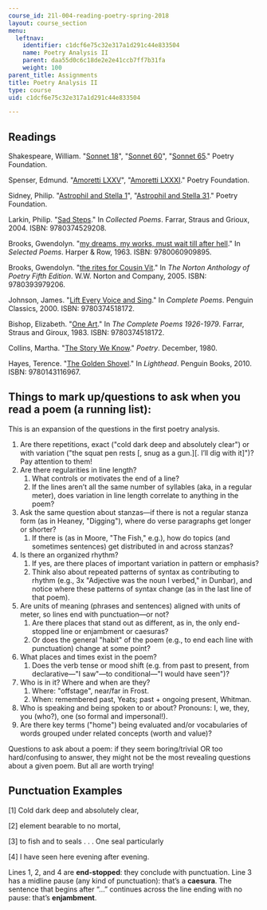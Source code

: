 ```yaml
---
course_id: 21l-004-reading-poetry-spring-2018
layout: course_section
menu:
  leftnav:
    identifier: c1dcf6e75c32e317a1d291c44e833504
    name: Poetry Analysis II
    parent: daa55d0c6c18de2e2e41ccb7ff7b31fa
    weight: 100
parent_title: Assignments
title: Poetry Analysis II
type: course
uid: c1dcf6e75c32e317a1d291c44e833504

---
```


Readings
--------

Shakespeare, William. "[Sonnet 18](https://www.poetryfoundation.org/poems/45087/sonnet-18-shall-i-compare-thee-to-a-summers-day)", "[Sonnet 60](https://www.poetryfoundation.org/poems/45095/sonnet-60-like-as-the-waves-make-towards-the-pebbld-shore)", "[Sonnet 65](https://www.poetryfoundation.org/poems/50646/sonnet-65-since-brass-nor-stone-nor-earth-nor-boundless-sea)." Poetry Foundation.

Spenser, Edmund. "[Amoretti LXXV](https://www.poetryfoundation.org/poems/45189/amoretti-lxxv-one-day-i-wrote-her-name)", "[Amoretti LXXXI](https://www.poetryfoundation.org/poems/50057/amoretti-lxxxi-fayre-is-my-love-when-her-fayre-golden-heares)." Poetry Foundation.

Sidney, Philip. "[Astrophil and Stella 1](https://www.poetryfoundation.org/poems/45152/astrophil-and-stella-1-loving-in-truth-and-fain-in-verse-my-love-to-show)", "[Astrophil and Stella 31](https://www.poetryfoundation.org/poems/45158/astrophil-and-stella-31-with-how-sad-steps-o-moon-thou-climbst-the-skies)." Poetry Foundation.

Larkin, Philip. "[Sad Steps](https://www.poetryfoundation.org/poems/48418/sad-steps)." In _Collected Poems_. Farrar, Straus and Grioux, 2004. ISBN: 9780374529208.

Brooks, Gwendolyn. "[my dreams, my works, must wait till after hell](https://www.poetryfoundation.org/poems/43315/my-dreams-my-works-must-wait-till-after-hell)." In _Selected Poems_. Harper & Row, 1963. ISBN: 9780060909895.

Brooks, Gwendolyn. "[the rites for Cousin Vit](https://www.poetryfoundation.org/poems/51983/the-rites-for-cousin-vit)." In _The Norton Anthology of Poetry Fifth Edition_. W.W. Norton and Company, 2005. ISBN: 9780393979206.

Johnson, James. "[Lift Every Voice and Sing](https://www.poetryfoundation.org/poems/46549/lift-every-voice-and-sing)." In _Complete Poems_. Penguin Classics, 2000. ISBN: 9780374518172.

Bishop, Elizabeth. "[One Art](https://www.poetryfoundation.org/poems/47536/one-art)." In _The Complete Poems 1926-1979_. Farrar, Straus and Giroux, 1983. ISBN: 9780374518172.

Collins, Martha. "[The Story We Know](https://www.poetryfoundation.org/poetrymagazine/browse?contentId=34705)." _Poetry_. December, 1980.

Hayes, Terence. "[The Golden Shovel](https://www.poetryfoundation.org/poems/55678/the-golden-shovel)." In _Lighthead_. Penguin Books, 2010. ISBN: 9780143116967.

Things to mark up/questions to ask when you read a poem (a running list):
-------------------------------------------------------------------------

This is an expansion of the questions in the first poetry analysis.

1.  Are there repetitions, exact ("cold dark deep and absolutely clear") or with variation ("the squat pen rests \[, snug as a gun.\]\[. I’ll dig with it\]")? Pay attention to them!
2.  Are there regularities in line length?
    1.  What controls or motivates the end of a line?
    2.  If the lines aren’t all the same number of syllables (aka, in a regular meter), does variation in line length correlate to anything in the poem?
3.  Ask the same question about stanzas—if there is not a regular stanza form (as in Heaney, "Digging"), where do verse paragraphs get longer or shorter?
    1.  If there is (as in Moore, "The Fish," e.g.), how do topics (and sometimes sentences) get distributed in and across stanzas?
4.  Is there an organized rhythm?
    1.  If yes, are there places of important variation in pattern or emphasis?
    2.  Think also about repeated patterns of syntax as contributing to rhythm (e.g., 3x "Adjective was the noun I verbed," in Dunbar), and notice where these patterns of syntax change (as in the last line of that poem).
5.  Are units of meaning (phrases and sentences) aligned with units of meter, so lines end with punctuation—or not?
    1.  Are there places that stand out as different, as in, the only end-stopped line or enjambment or caesuras?
    2.  Or does the general "habit" of the poem (e.g., to end each line with punctuation) change at some point?
6.  What places and times exist in the poem?
    1.  Does the verb tense or mood shift (e.g. from past to present, from declarative—"I saw"—to conditional—"I would have seen")?
7.  Who is in it? Where and when are they?
    1.  Where: "offstage", near/far in Frost.
    2.  When: remembered past, Yeats; past + ongoing present, Whitman.
8.  Who is speaking and being spoken to or about? Pronouns: I, we, they, you (who?), one (so formal and impersonal!).
9.  Are there key terms ("home") being evaluated and/or vocabularies of words grouped under related concepts (worth and value)?

Questions to ask about a poem: if they seem boring/trivial OR too hard/confusing to answer, they might not be the most revealing questions about a given poem. But all are worth trying!

Punctuation Examples
--------------------

\[1\] Cold dark deep and absolutely clear,

\[2\] element bearable to no mortal,

\[3\] to fish and to seals . . . One seal particularly

\[4\] I have seen here evening after evening.

Lines 1, 2, and 4 are **end-stopped**: they conclude with punctuation. Line 3 has a midline pause (any kind of punctuation): that’s a **caesura**. The sentence that begins after “…” continues across the line ending with no pause: that’s **enjambment**.